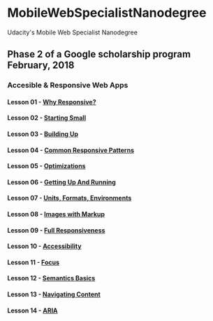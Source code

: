 # MobileWebSpecialistNanodegree
Udacity's Mobile Web Specialist Nanodegree 

## Phase 2 of a Google scholarship program February, 2018

### Accesible & Responsive Web Apps
#### Lesson 01 - [Why Responsive?](https://github.com/TomerPacific/MobileWebSpecialistNanodegree/tree/master/Lesson%2001%20-%20Why%20Responsive)
#### Lesson 02 - [Starting Small](https://github.com/TomerPacific/MobileWebSpecialistNanodegree/tree/master/Lesson%2002%20-%20Starting%20Small)
#### Lesson 03 - [Building Up](https://github.com/TomerPacific/MobileWebSpecialistNanodegree/tree/master/Lesson%2003%20-%20Building%20Up)
#### Lesson 04 - [Common Responsive Patterns](https://github.com/TomerPacific/MobileWebSpecialistNanodegree/tree/master/Lesson%2004%20-%20Common%20Responsive%20Patterns)
#### Lesson 05 - [Optimizations](https://github.com/TomerPacific/MobileWebSpecialistNanodegree/tree/master/Lesson%2005%20-%20Optimizations)
#### Lesson 06 - [Getting Up And Running](https://github.com/TomerPacific/MobileWebSpecialistNanodegree/tree/master/Lesson%2006%20-%20Getting%20Up%20And%20Running)
#### Lesson 07 - [Units, Formats, Environments](https://github.com/TomerPacific/MobileWebSpecialistNanodegree/tree/master/Lesson%2007%20-%20Units%2C%20Formats%2C%20Environments)
#### Lesson 08 - [Images with Markup](https://github.com/TomerPacific/MobileWebSpecialistNanodegree/tree/master/Lesson%2008%20-%20Images%20with%20Markup)
#### Lesson 09 - [Full Responsiveness](https://github.com/TomerPacific/MobileWebSpecialistNanodegree/tree/master/Lesson%2009%20-%20Full%20Responsiveness)
#### Lesson 10 - [Accessibility](https://github.com/TomerPacific/MobileWebSpecialistNanodegree/tree/master/Lesson%2010%20-%20Accessibility)
#### Lesson 11 - [Focus](https://github.com/TomerPacific/MobileWebSpecialistNanodegree/tree/master/Lesson%2011%20-%20Focus)
#### Lesson 12 - [Semantics Basics](https://github.com/TomerPacific/MobileWebSpecialistNanodegree/tree/master/Lesson%2012%20-%20Semantics%20Basics)
#### Lesson 13 - [Navigating Content](https://github.com/TomerPacific/MobileWebSpecialistNanodegree/tree/master/Lesson%2013%20-%20Navigating%20Content)
#### Lesson 14 - [ARIA](https://github.com/TomerPacific/MobileWebSpecialistNanodegree/tree/master/Lesson%2014%20-%20ARIA)
